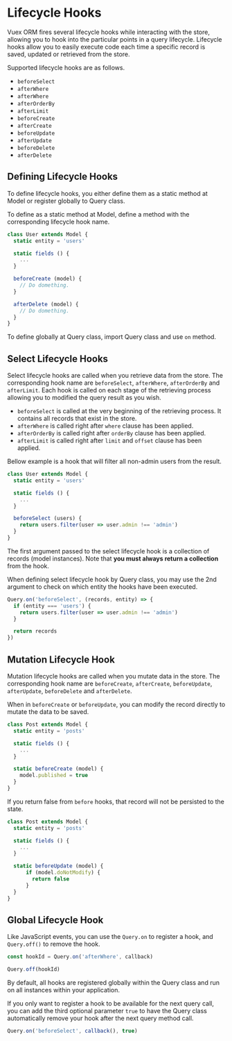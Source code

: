 # Lifecycle Hooks

Vuex ORM fires several lifecycle hooks while interacting with the store, allowing you to hook into the particular points in a query lifecycle. Lifecycle hooks allow you to easily execute code each time a specific record is saved, updated or retrieved from the store.

Supported lifecycle hooks are as follows.

- `beforeSelect`
- `afterWhere`
- `afterWhere`
- `afterOrderBy`
- `afterLimit`
- `beforeCreate`
- `afterCreate`
- `beforeUpdate`
- `afterUpdate`
- `beforeDelete`
- `afterDelete`

## Defining Lifecycle Hooks

To define lifecycle hooks, you either define them as a static method at Model or register globally to Query class.

To define as a static method at Model, define a method with the corresponding lifecycle hook name.

```js
class User extends Model {
  static entity = 'users'

  static fields () {
    ...
  }

  beforeCreate (model) {
    // Do domething.
  }

  afterDelete (model) {
    // Do domething.
  }
}
```

To define globally at Query class, import Query class and use `on` method.

## Select Lifecycle Hooks

Select lifecycle hooks are called when you retrieve data from the store. The corresponding hook name are `beforeSelect`, `afterWhere`, `afterOrderBy` and `afterLimit`. Each hook is called on each stage of the retrieving process allowing you to modified the query result as you wish.

- `beforeSelect` is called at the very beginning of the retrieving process. It contains all records that exist in the store.
- `afterWhere` is called right after `where` clause has been applied.
- `afterOrderBy` is called right after `orderBy` clause has been applied.
- `afterLimit` is called right after `limit` and `offset` clause has been applied.

Bellow example is a hook that will filter all non-admin users from the result.

```js
class User extends Model {
  static entity = 'users'

  static fields () {
    ...
  }

  beforeSelect (users) {
    return users.filter(user => user.admin !== 'admin')
  }
}
```

The first argument passed to the select lifecycle hook is a collection of records (model instances). Note that **you must always return a 
collection** from the hook.

When defining select lifecycle hook by Query class, you may use the 2nd argument to check on which entity the hooks have been executed.

```js
Query.on('beforeSelect', (records, entity) => {
  if (entity === 'users') {
    return users.filter(user => user.admin !== 'admin')
  }

  return records
})
```

## Mutation Lifecycle Hook

Mutation lifecycle hooks are called when you mutate data in the store. The corresponding hook name are `beforeCreate`, `afterCreate`, `beforeUpdate`, `afterUpdate`, `beforeDelete` and `afterDelete`.

When in `beforeCreate` or `beforeUpdate`, you can modify the record directly to mutate the data to be saved.

```js
class Post extends Model {
  static entity = 'posts'

  static fields () {
    ...
  }

  static beforeCreate (model) {
    model.published = true
  }
}
```

If you return false from `before` hooks, that record will not be persisted to the state.

```js
class Post extends Model {
  static entity = 'posts'

  static fields () {
    ...
  }

  static beforeUpdate (model) {
      if (model.doNotModify) {
        return false
      }
  }
}
```

## Global Lifecycle Hook

Like JavaScript events, you can use the `Query.on` to register a hook, and `Query.off()` to remove the hook.

```js
const hookId = Query.on('afterWhere', callback)

Query.off(hookId)
```

By default, all hooks are registered globally within the Query class and run on all instances within your application.

If you only want to register a hook to be available for the next query call, you can add the third optional parameter `true` to have the Query class automatically remove your hook after the next query method call.

```js
Query.on('beforeSelect', callback(), true)
```
